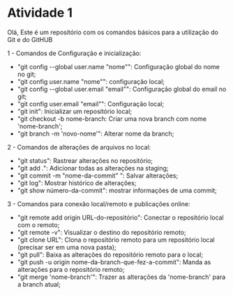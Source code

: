 # Atividade 1
Olá, Este é um repositório com os comandos básicos para a utilização do Git e do GitHUB

1 - Comandos de Configuração e inicialização:
   - "git config --global user.name "nome"": Configuração global do nome no git;
   - "git config user.name "nome"": configuração local;
   - "git config --global user.email "email"": Configuração global do email no git;
   - "git config user.email "email"": Configuração local;
   - "git init": Inicializar um repositório local;
   - "git checkout -b nome-branch: Criar uma nova branch com nome 'nome-branch';
   - "git branch -m 'novo-nome'": Alterar nome da branch;

2 - Comandos de alterações de arquivos no local:
   - "git status": Rastrear alterações no repositório;
   - "git add .": Adicionar todas as alterações na staging;
   - "git commit -m "nome-da-commit" ": Salvar alterações;
   - "git log": Mostrar histórico de alterações;
   - "git show número-da-commit": mostrar informações de uma commit;
   
3 - Comandos para conexão local/remoto e publicações online:
   - "git remote add origin URL-do-repositório": Conectar o repositório local com o 
   remoto;
   - "git remote -v": Visualizar o destino do repositório remoto;
   - "git clone URL": Clona o repositório remoto para um repositório local (precisar ser
   em uma nova pasta);
   - "git pull": Baixa as alterações do repositório remoto para o local;
   - "git push -u origin nome-da-branch-que-fez-a-commit": Manda as alterações 
   para o repositório remoto;
   - "git merge 'nome-branch'": Trazer as alterações da 'nome-branch' para a branch atual;
   
   